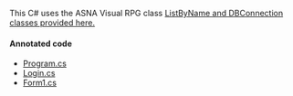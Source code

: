 This C# uses the ASNA Visual RPG class [ListByName and DBConnection classes provided here.](https://github.com/ASNA/dotnet-avr-example-dal-class)


#### Annotated code

* [Program.cs](https://asna.github.io/c-sharp-using-avr-dal/Program.html)
* [Login.cs](https://asna.github.io/c-sharp-using-avr-dal/Login.html)
* [Form1.cs](https://asna.github.io/c-sharp-using-avr-dal/Form1.html)